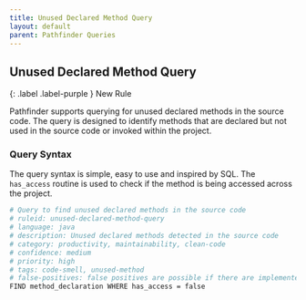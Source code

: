 ```yaml
---
title: Unused Declared Method Query
layout: default
parent: Pathfinder Queries
---
```


## Unused Declared Method Query

{: .label .label-purple }
New Rule

Pathfinder supports querying for unused declared methods in the source code. The query is designed to identify methods that are declared but not used in the source code or invoked within the project.

### Query Syntax

The query syntax is simple, easy to use and inspired by SQL. The `has_access` routine is used to check if the method is being accessed across the project.

```bash
# Query to find unused declared methods in the source code
# ruleid: unused-declared-method-query
# language: java
# description: Unused declared methods detected in the source code
# category: productivity, maintainability, clean-code
# confidence: medium
# priority: high
# tags: code-smell, unused-method 
# false-positives: false positives are possible if there are implemented methods
FIND method_declaration WHERE has_access = false
```



